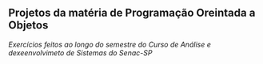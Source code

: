 ## Projetos da matéria de Programação Oreintada a Objetos 

*Exercícios feitos ao longo do semestre do Curso de Análise e dexeenvolvimeto de Sistemas
do Senac-SP*







